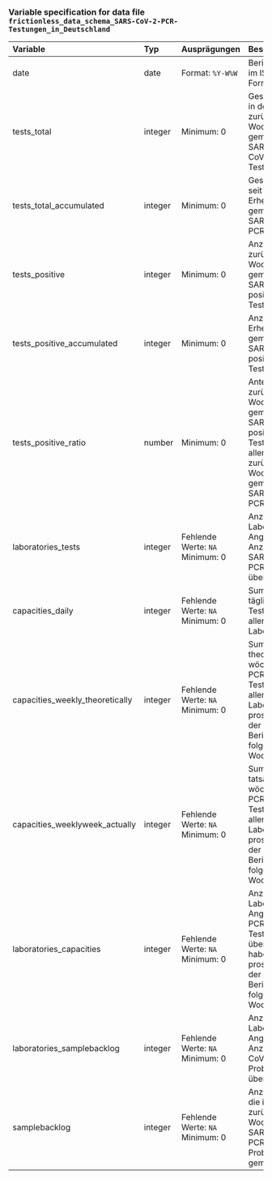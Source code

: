 ### Variable specification for data file `frictionless_data_schema_SARS-CoV-2-PCR-Testungen_in_Deutschland`

| Variable                        | Typ     | Ausprägungen                       | Beschreibung                                                                                                                                                      |
|:--------------------------------|:--------|:-----------------------------------|:------------------------------------------------------------------------------------------------------------------------------------------------------------------|
| date                            | date    | Format: `%Y-W%W`                   | Berichtswoche im ISO-8601 Format                                                                                                                                  |
| tests_total                     | integer | Minimum: 0                         | Gesamtzahl der in der zurückliegende Woche gemeldeten SARS-SARS-CoV-2-PCR-Testungen                                                                               |
| tests_total_accumulated         | integer | Minimum: 0                         | Gesamtzahl der seit Erhebungsbeginn gemeldeten SARS-CoV-2-PCR-Testungen                                                                                           |
| tests_positive                  | integer | Minimum: 0                         | Anzahl der in der zurückliegende Woche gemeldeten SARS-CoV-2-positiven PCR-Testungen                                                                              |
| tests_positive_accumulated      | integer | Minimum: 0                         | Anzahl der seit Erhebungsbeginn gemeldeten SARS-CoV-2-positiven PCR-Testungen                                                                                     |
| tests_positive_ratio            | number  | Minimum: 0                         | Anteil der in der zurückliegende Woche gemeldeten SARS-CoV-2-positiven PCR-Testungen an allen der in der zurückliegende Woche gemeldeten SARS-CoV-2-PCR-Testungen |
| laboratories_tests              | integer | Fehlende Werte: `NA`<br>Minimum: 0 | Anzahl der Labore die Angeben zur Anzahl ihrer SARS-CoV-2-PCR-Testungen übermittelt haben                                                                         |
| capacities_daily                | integer | Fehlende Werte: `NA`<br>Minimum: 0 | Summe der täglichen PCR-Testkapazitäten aller meldenden Labore                                                                                                    |
| capacities_weekly_theoretically | integer | Fehlende Werte: `NA`<br>Minimum: 0 | Summe der theoretischen wöchentlichen PCR-Testkapazitäten aller meldenden Labore. Angabe prospektiv für die der Berichtswoche folgenden Woche.                    |
| capacities_weeklyweek_actually  | integer | Fehlende Werte: `NA`<br>Minimum: 0 | Summe der tatsächlichen wöchentlichen PCR-Testkapazitäten aller meldenden Labore. Angabe prospektiv für die der Berichtswoche folgenden Woche.                    |
| laboratories_capacities         | integer | Fehlende Werte: `NA`<br>Minimum: 0 | Anzahl der Labore die Angeben zur  PCR-Testkapazitäten übermittelt haben. Angabe prospektiv für die der Berichtswoche folgenden Woche.                            |
| laboratories_samplebacklog      | integer | Fehlende Werte: `NA`<br>Minimum: 0 | Anzahl der Labore die Angeben zur Anzahl an SARS-CoV-2-PCR-Probenrückstau übermittelt haben                                                                       |
| samplebacklog                   | integer | Fehlende Werte: `NA`<br>Minimum: 0 | Anzahl an Proben die in der zurückliegende Woche als im SARS-CoV-2-PCR-Probenrückstau gemeldet wurden                                                             |


